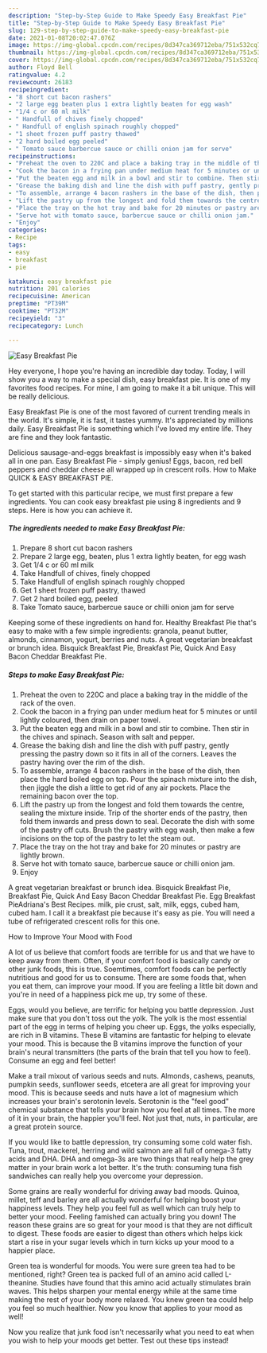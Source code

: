 ```yaml
---
description: "Step-by-Step Guide to Make Speedy Easy Breakfast Pie"
title: "Step-by-Step Guide to Make Speedy Easy Breakfast Pie"
slug: 129-step-by-step-guide-to-make-speedy-easy-breakfast-pie
date: 2021-01-08T20:02:47.076Z
image: https://img-global.cpcdn.com/recipes/8d347ca369712eba/751x532cq70/easy-breakfast-pie-recipe-main-photo.jpg
thumbnail: https://img-global.cpcdn.com/recipes/8d347ca369712eba/751x532cq70/easy-breakfast-pie-recipe-main-photo.jpg
cover: https://img-global.cpcdn.com/recipes/8d347ca369712eba/751x532cq70/easy-breakfast-pie-recipe-main-photo.jpg
author: Floyd Bell
ratingvalue: 4.2
reviewcount: 26183
recipeingredient:
- "8 short cut bacon rashers"
- "2 large egg beaten plus 1 extra lightly beaten for egg wash"
- "1/4 c or 60 ml milk"
- " Handfull of chives finely chopped"
- " Handfull of english spinach roughly chopped"
- "1 sheet frozen puff pastry thawed"
- "2 hard boiled egg peeled"
- " Tomato sauce barbercue sauce or chilli onion jam for serve"
recipeinstructions:
- "Preheat the oven to 220C and place a baking tray in the middle of the rack of the oven."
- "Cook the bacon in a frying pan under medium heat for 5 minutes or until lightly coloured, then drain on paper towel."
- "Put the beaten egg and milk in a bowl and stir to combine. Then stir in the chives and spinach. Season with salt and pepper."
- "Grease the baking dish and line the dish with puff pastry, gently pressing the pastry down so it fits in all of the corners. Leaves the pastry having over the rim of the dish."
- "To assemble, arrange 4 bacon rashers in the base of the dish, then place the hard boiled egg on top. Pour the spinach mixture into the dish, then jiggle the dish a little to get rid of any air pockets. Place the remaining bacon over the top."
- "Lift the pastry up from the longest and fold them towards the centre, sealing the mixture inside. Trip of the shorter ends of the pastry, then fold them inwards and press down to seal. Decorate the dish with some of the pastry off cuts. Brush the pastry with egg wash, then make a few incisions on the top of the pastry to let the steam out."
- "Place the tray on the hot tray and bake for 20 minutes or pastry are lightly brown."
- "Serve hot with tomato sauce, barbercue sauce or chilli onion jam."
- "Enjoy"
categories:
- Recipe
tags:
- easy
- breakfast
- pie

katakunci: easy breakfast pie 
nutrition: 201 calories
recipecuisine: American
preptime: "PT39M"
cooktime: "PT32M"
recipeyield: "3"
recipecategory: Lunch

---
```



![Easy Breakfast Pie](https://img-global.cpcdn.com/recipes/8d347ca369712eba/751x532cq70/easy-breakfast-pie-recipe-main-photo.jpg)

Hey everyone, I hope you're having an incredible day today. Today, I will show you a way to make a special dish, easy breakfast pie. It is one of my favorites food recipes. For mine, I am going to make it a bit unique. This will be really delicious.

Easy Breakfast Pie is one of the most favored of current trending meals in the world. It's simple, it is fast, it tastes yummy. It's appreciated by millions daily. Easy Breakfast Pie is something which I've loved my entire life. They are fine and they look fantastic.

Delicious sausage-and-eggs breakfast is impossibly easy when it&#39;s baked all in one pan. Easy Breakfast Pie - simply genius! Eggs, bacon, red bell peppers and cheddar cheese all wrapped up in crescent rolls. How to Make QUICK &amp; EASY BREAKFAST PIE.


To get started with this particular recipe, we must first prepare a few ingredients. You can cook easy breakfast pie using 8 ingredients and 9 steps. Here is how you can achieve it.

<!--inarticleads1-->

##### The ingredients needed to make Easy Breakfast Pie:

1. Prepare 8 short cut bacon rashers
1. Prepare 2 large egg, beaten, plus 1 extra lightly beaten, for egg wash
1. Get 1/4 c or 60 ml milk
1. Take  Handfull of chives, finely chopped
1. Take  Handfull of english spinach roughly chopped
1. Get 1 sheet frozen puff pastry, thawed
1. Get 2 hard boiled egg, peeled
1. Take  Tomato sauce, barbercue sauce or chilli onion jam for serve


Keeping some of these ingredients on hand for. Healthy Breakfast Pie that&#39;s easy to make with a few simple ingredients: granola, peanut butter, almonds, cinnamon, yogurt, berries and nuts. A great vegetarian breakfast or brunch idea. Bisquick Breakfast Pie, Breakfast Pie, Quick And Easy Bacon Cheddar Breakfast Pie. 

<!--inarticleads2-->

##### Steps to make Easy Breakfast Pie:

1. Preheat the oven to 220C and place a baking tray in the middle of the rack of the oven.
1. Cook the bacon in a frying pan under medium heat for 5 minutes or until lightly coloured, then drain on paper towel.
1. Put the beaten egg and milk in a bowl and stir to combine. Then stir in the chives and spinach. Season with salt and pepper.
1. Grease the baking dish and line the dish with puff pastry, gently pressing the pastry down so it fits in all of the corners. Leaves the pastry having over the rim of the dish.
1. To assemble, arrange 4 bacon rashers in the base of the dish, then place the hard boiled egg on top. Pour the spinach mixture into the dish, then jiggle the dish a little to get rid of any air pockets. Place the remaining bacon over the top.
1. Lift the pastry up from the longest and fold them towards the centre, sealing the mixture inside. Trip of the shorter ends of the pastry, then fold them inwards and press down to seal. Decorate the dish with some of the pastry off cuts. Brush the pastry with egg wash, then make a few incisions on the top of the pastry to let the steam out.
1. Place the tray on the hot tray and bake for 20 minutes or pastry are lightly brown.
1. Serve hot with tomato sauce, barbercue sauce or chilli onion jam.
1. Enjoy


A great vegetarian breakfast or brunch idea. Bisquick Breakfast Pie, Breakfast Pie, Quick And Easy Bacon Cheddar Breakfast Pie. Egg Breakfast PieAdriana&#39;s Best Recipes. milk, pie crust, salt, milk, eggs, cubed ham, cubed ham. I call it a breakfast pie because it&#39;s easy as pie. You will need a tube of refrigerated crescent rolls for this one. 

How to Improve Your Mood with Food


A lot of us believe that comfort foods are terrible for us and that we have to keep away from them. Often, if your comfort food is basically candy or other junk foods, this is true. Soemtimes, comfort foods can be perfectly nutritious and good for us to consume. There are some foods that, when you eat them, can improve your mood. If you are feeling a little bit down and you're in need of a happiness pick me up, try some of these.

Eggs, would you believe, are terrific for helping you battle depression. Just make sure that you don't toss out the yolk. The yolk is the most essential part of the egg in terms of helping you cheer up. Eggs, the yolks especially, are rich in B vitamins. These B vitamins are fantastic for helping to elevate your mood. This is because the B vitamins improve the function of your brain's neural transmitters (the parts of the brain that tell you how to feel). Consume an egg and feel better!

Make a trail mixout of various seeds and nuts. Almonds, cashews, peanuts, pumpkin seeds, sunflower seeds, etcetera are all great for improving your mood. This is because seeds and nuts have a lot of magnesium which increases your brain's serotonin levels. Serotonin is the "feel good" chemical substance that tells your brain how you feel at all times. The more of it in your brain, the happier you'll feel. Not just that, nuts, in particular, are a great protein source.

If you would like to battle depression, try consuming some cold water fish. Tuna, trout, mackerel, herring and wild salmon are all full of omega-3 fatty acids and DHA. DHA and omega-3s are two things that really help the grey matter in your brain work a lot better. It's the truth: consuming tuna fish sandwiches can really help you overcome your depression. 

Some grains are really wonderful for driving away bad moods. Quinoa, millet, teff and barley are all actually wonderful for helping boost your happiness levels. They help you feel full as well which can truly help to better your mood. Feeling famished can actually bring you down! The reason these grains are so great for your mood is that they are not difficult to digest. These foods are easier to digest than others which helps kick start a rise in your sugar levels which in turn kicks up your mood to a happier place.

Green tea is wonderful for moods. You were sure green tea had to be mentioned, right? Green tea is packed full of an amino acid called L-theanine. Studies have found that this amino acid actually stimulates brain waves. This helps sharpen your mental energy while at the same time making the rest of your body more relaxed. You knew green tea could help you feel so much healthier. Now you know that applies to your mood as well!

Now you realize that junk food isn't necessarily what you need to eat when you wish to help your moods get better. Test out  these tips  instead!

